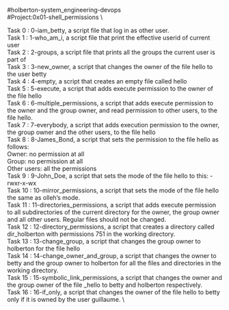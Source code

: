 #holberton-system_engineering-devops \
#Project:0x01-shell_permissions \

Task 0 : 0-iam_betty, a script file that log in as other user. \
Task 1 : 1-who_am_i, a script file that print the effective userid of current user \
Task 2 : 2-groups, a script file that prints all the groups the current user is part of \
Task 3 : 3-new_owner, a script that changes the owner of the file hello to the user betty \
Task 4 : 4-empty, a script that creates an empty file called hello \
Task 5 : 5-execute, a script that adds execute permission to the owner of the file hello \
Task 6 : 6-multiple_permissions, a script that adds execute permission to the owner and the group owner, and read permission to other users, to the file hello. \
Task 7 : 7-everybody, a script that adds execution permission to the owner, the group owner and the other users, to the file hello \
Task 8 : 8-James_Bond, a script that sets the permission to the file hello as follows: \
Owner: no permission at all \
Group: no permission at all \
Other users: all the permissions \
Task 9 : 9-John_Doe,  a script that sets the mode of the file hello to this: -rwxr-x-wx \
Task 10 : 10-mirror_permissions, a script that sets the mode of the file hello the same as olleh’s mode. \
Task 11 : 11-directories_permissions, a script that adds execute permission to all subdirectories of the current directory for the owner, the group owner and all other users. Regular files should not be changed. \
Task 12 : 12-directory_permissions, a script that creates a directory called dir_holberton with permissions 751 in the working directory. \
Task 13 : 13-change_group, a script that changes the group owner to holberton for the file hello \
Task 14 : 14-change_owner_and_group, a script that changes the owner to betty and the group owner to holberton for all the files and directories in the working directory. \
Task 15 : 15-symbolic_link_permissions, a script that changes the owner and the group owner of the file _hello to betty and holberton respectively. \
Task 16 : 16-if_only, a script that changes the owner of the file hello to betty only if it is owned by the user guillaume. \